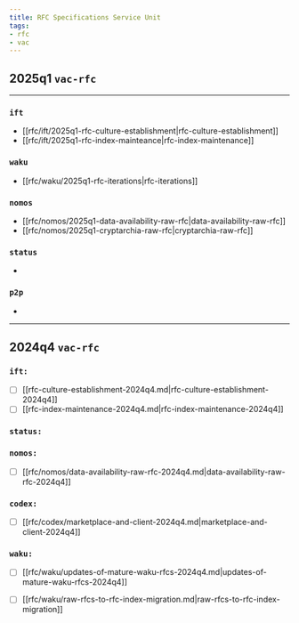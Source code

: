 ```yaml
---
title: RFC Specifications Service Unit
tags:
- rfc
- vac
---
```

## 2025q1 `vac-rfc`

--- 
### `ift`
+ [[rfc/ift/2025q1-rfc-culture-establishment|rfc-culture-establishment]]
+ [[rfc/ift/2025q1-rfc-index-mainteance|rfc-index-maintenance]]

### `waku`
- [[rfc/waku/2025q1-rfc-iterations|rfc-iterations]]

### `nomos`
- [[rfc/nomos/2025q1-data-availability-raw-rfc|data-availability-raw-rfc]]
- [[rfc/nomos/2025q1-cryptarchia-raw-rfc|cryptarchia-raw-rfc]]

### `status`
- 
### `p2p`
- 
--- 
## 2024q4 `vac-rfc`

### `ift:`
* [ ] [[rfc-culture-establishment-2024q4.md|rfc-culture-establishment-2024q4]]
* [ ] [[rfc-index-maintenance-2024q4.md|rfc-index-maintenance-2024q4]]

### `status:`

### `nomos:`
* [ ] [[rfc/nomos/data-availability-raw-rfc-2024q4.md|data-availability-raw-rfc-2024q4]]


### `codex:`
* [ ] [[rfc/codex/marketplace-and-client-2024q4.md|marketplace-and-client-2024q4]]

### `waku:`
* [ ] [[rfc/waku/updates-of-mature-waku-rfcs-2024q4.md|updates-of-mature-waku-rfcs-2024q4]]
* [ ] [[rfc/waku/raw-rfcs-to-rfc-index-migration.md|raw-rfcs-to-rfc-index-migration]]

